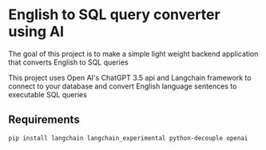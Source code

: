 # English to SQL query converter using AI
The goal of this project is to make a simple light weight backend application that converts English to SQL queries

This project uses Open AI's ChatGPT 3.5 api and Langchain framework to connect to your database and convert English language sentences to executable SQL queries

## Requirements
`pip install langchain langchain_experimental python-decouple openai`

